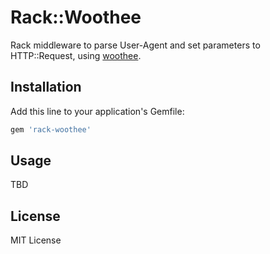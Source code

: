 # Rack::Woothee

Rack middleware to parse User-Agent and set parameters to HTTP::Request, using [woothee](https://github.com/woothee/woothee-ruby).

## Installation

Add this line to your application's Gemfile:

```ruby
gem 'rack-woothee'
```

## Usage

TBD

## License

MIT License
